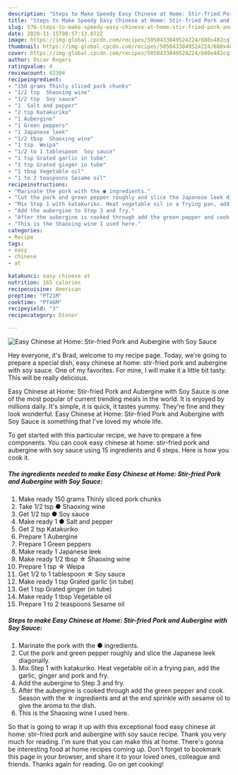 ```yaml
---
description: "Steps to Make Speedy Easy Chinese at Home: Stir-fried Pork and Aubergine with Soy Sauce"
title: "Steps to Make Speedy Easy Chinese at Home: Stir-fried Pork and Aubergine with Soy Sauce"
slug: 576-steps-to-make-speedy-easy-chinese-at-home-stir-fried-pork-and-aubergine-with-soy-sauce
date: 2020-11-15T08:57:13.072Z
image: https://img-global.cpcdn.com/recipes/5050433849524224/680x482cq70/easy-chinese-at-home-stir-fried-pork-and-aubergine-with-soy-sauce-recipe-main-photo.jpg
thumbnail: https://img-global.cpcdn.com/recipes/5050433849524224/680x482cq70/easy-chinese-at-home-stir-fried-pork-and-aubergine-with-soy-sauce-recipe-main-photo.jpg
cover: https://img-global.cpcdn.com/recipes/5050433849524224/680x482cq70/easy-chinese-at-home-stir-fried-pork-and-aubergine-with-soy-sauce-recipe-main-photo.jpg
author: Oscar Rogers
ratingvalue: 4
reviewcount: 42304
recipeingredient:
- "150 grams Thinly sliced pork chunks"
- "1/2 tsp  Shaoxing wine"
- "1/2 tsp  Soy sauce"
- "1  Salt and pepper"
- "2 tsp Katakuriko"
- "1 Aubergine"
- "1 Green peppers"
- "1 Japanese leek"
- "1/2 tbsp  Shaoxing wine"
- "1 tsp  Weipa"
- "1/2 to 1 tablespoon  Soy sauce"
- "1 tsp Grated garlic in tube"
- "1 tsp Grated ginger in tube"
- "1 tbsp Vegetable oil"
- "1 to 2 teaspoons Sesame oil"
recipeinstructions:
- "Marinate the pork with the ● ingredients."
- "Cut the pork and green pepper roughly and slice the Japanese leek diagonally."
- "Mix Step 1 with katakuriko. Heat vegetable oil in a frying pan, add the garlic, ginger and pork and fry."
- "Add the aubergine to Step 3 and fry."
- "After the aubergine is cooked through add the green pepper and cook. Season with the ☆ ingredients and at the end sprinkle with sesame oil to give the aroma to the dish."
- "This is the Shaoxing wine I used here."
categories:
- Recipe
tags:
- easy
- chinese
- at

katakunci: easy chinese at 
nutrition: 165 calories
recipecuisine: American
preptime: "PT21M"
cooktime: "PT46M"
recipeyield: "3"
recipecategory: Dinner

---
```



![Easy Chinese at Home: Stir-fried Pork and Aubergine with Soy Sauce](https://img-global.cpcdn.com/recipes/5050433849524224/680x482cq70/easy-chinese-at-home-stir-fried-pork-and-aubergine-with-soy-sauce-recipe-main-photo.jpg)

Hey everyone, it's Brad, welcome to my recipe page. Today, we're going to prepare a special dish, easy chinese at home: stir-fried pork and aubergine with soy sauce. One of my favorites. For mine, I will make it a little bit tasty. This will be really delicious.



Easy Chinese at Home: Stir-fried Pork and Aubergine with Soy Sauce is one of the most popular of current trending meals in the world. It is enjoyed by millions daily. It's simple, it is quick, it tastes yummy. They're fine and they look wonderful. Easy Chinese at Home: Stir-fried Pork and Aubergine with Soy Sauce is something that I've loved my whole life.


To get started with this particular recipe, we have to prepare a few components. You can cook easy chinese at home: stir-fried pork and aubergine with soy sauce using 15 ingredients and 6 steps. Here is how you cook it.

<!--inarticleads1-->

##### The ingredients needed to make Easy Chinese at Home: Stir-fried Pork and Aubergine with Soy Sauce:

1. Make ready 150 grams Thinly sliced pork chunks
1. Take 1/2 tsp ● Shaoxing wine
1. Get 1/2 tsp ● Soy sauce
1. Make ready 1 ● Salt and pepper
1. Get 2 tsp Katakuriko
1. Prepare 1 Aubergine
1. Prepare 1 Green peppers
1. Make ready 1 Japanese leek
1. Make ready 1/2 tbsp ☆ Shaoxing wine
1. Prepare 1 tsp ☆ Weipa
1. Get 1/2 to 1 tablespoon ☆ Soy sauce
1. Make ready 1 tsp Grated garlic (in tube)
1. Get 1 tsp Grated ginger (in tube)
1. Make ready 1 tbsp Vegetable oil
1. Prepare 1 to 2 teaspoons Sesame oil




<!--inarticleads2-->

##### Steps to make Easy Chinese at Home: Stir-fried Pork and Aubergine with Soy Sauce:

1. Marinate the pork with the ● ingredients.
1. Cut the pork and green pepper roughly and slice the Japanese leek diagonally.
1. Mix Step 1 with katakuriko. Heat vegetable oil in a frying pan, add the garlic, ginger and pork and fry.
1. Add the aubergine to Step 3 and fry.
1. After the aubergine is cooked through add the green pepper and cook. Season with the ☆ ingredients and at the end sprinkle with sesame oil to give the aroma to the dish.
1. This is the Shaoxing wine I used here.




So that is going to wrap it up with this exceptional food easy chinese at home: stir-fried pork and aubergine with soy sauce recipe. Thank you very much for reading. I'm sure that you can make this at home. There's gonna be interesting food at home recipes coming up. Don't forget to bookmark this page in your browser, and share it to your loved ones, colleague and friends. Thanks again for reading. Go on get cooking!
